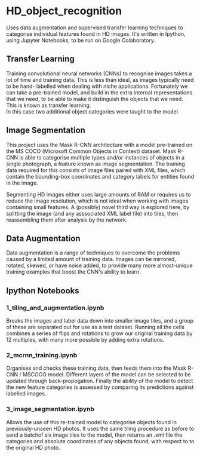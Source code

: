 # HD_object_recognition 

Uses data augmentation and supervised transfer learning techniques
to categorise individual features found in HD images.  It's written in Ipython, using
Jupyter Notebooks, to be run on Google Colaboratory.

## Transfer Learning

Training convolutional neural networks (CNNs) to recognise images takes a lot of time
and training data.  This is less than ideal, as images typically need to be hand-
labelled when dealing with niche applications.  Fortunately we can take a pre-trained
model, and build in the extra internal representations that we need, to be able to 
make it distinguish the objects that we need.  This is known as transfer learning.  
In this case two additional object categories were taught to the model.

## Image Segmentation

This project uses the Mask R-CNN architecture with a model pre-trained on the MS COCO 
(Microsoft Common Objects in Context) dataset.  Mask R-CNN is able to categorise 
multiple types and/or instances of objects in a single photograph, a feature known
as image segmentation.  The training data required for this consists of image files 
paired with XML files, which contain the bounding-box coordinates and category labels 
for entities found in the image.

Segmenting HD images either uses large amounts of RAM or requires us to reduce the 
image resolution, which is not ideal when working with images containing small 
features.  A (possibly) novel third way is explored here, by splitting the image 
(and any asssociated XML label file) into tiles, then reassembling them after 
analysis by the network.

## Data Augmentation

Data augmentation is a range of techniques to overcome the problems caused by a 
limited amount of training data.  Images can be mirrored, rotated, skewed, or have 
noise added, to provide many more almost-unique training examples that boost the
CNN's ability to learn.  

## Ipython Notebooks

### 1_tiling_and_augmentation.ipynb  

Breaks the images and label data down into smaller 
image tiles, and a group of these are separated out for use as a test dataset.
Running all the cells combines a series of flips and rotations to grow our original
training data by 12 multiples, with many more possible by adding extra rotations.  

### 2_mcrnn_training.ipynb  

Organises and checks these training data, then feeds them into the 
Mask R-CNN / MSCOCO model.  Different layers of the model can be selected to be 
updated through back-propogation.  Finally the ability of the model to detect the 
new feature categories is assessed by comparing its predictions against labelled
images.

### 3_image_segmentation.ipynb  

Allows the use of this re-trained model to categorise objects found
in previously-unseen HD photos.  It uses the same tiling procedure as before to 
send a batchof six image tiles to the model, then returns an .xml file the categories 
and absolute coordinates of any objects found, with respect to to the original HD photo.



